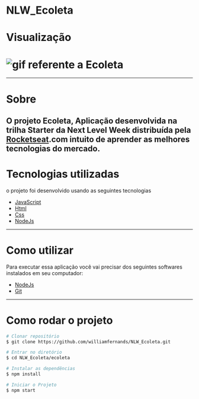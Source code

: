 # NLW_Ecoleta

# Visualização
<h1>
  <img src="https://ik.imagekit.io/xlj9cejf8v/ecoleta_Ep3FMHv7g.gif" alt="gif referente a Ecoleta">
</h1>
                                                                          

---
          
# Sobre

O projeto Ecoleta, Aplicação desenvolvida na trilha Starter da Next Level Week distribuída pela [Rocketseat](https://rocketseat.com.br/).com intuito de aprender as melhores tecnologias do mercado.
---

# Tecnologias utilizadas

o projeto foi desenvolvido usando as seguintes tecnologias

- [JavaScript](https://www.cursoemvideo.com/course/javascript/)
- [Html](https://www.cursoemvideo.com/course/html5/)
- [Css](https://www.w3schools.com/Css/)
- [NodeJs](https://nodejs.org/en/)

---

# Como utilizar
Para executar essa aplicação você vai precisar dos seguintes softwares instalados em seu computador:
- [NodeJs](https://nodejs.org/en/)
- [Git](https://git-scm.com/)

---

# Como rodar o projeto

```bash
# Clonar repositório
$ git clone https://github.com/williamfernands/NLW_Ecoleta.git

# Entrar no diretório
$ cd NLW_Ecoleta/ecoleta

# Instalar as dependências
$ npm install

# Iniciar o Projeto
$ npm start


